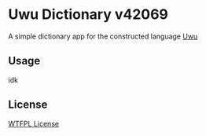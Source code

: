 Uwu Dictionary v42069
=====================
A simple dictionary app for the constructed language
[Uwu](https://www.reddit.com/r/conlangs/comments/fxvro9/an_introduction_to_uwu/)



Usage
-----
idk



License
-------
[WTFPL License](http://www.wtfpl.net/txt/copying/)
